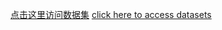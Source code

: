 [点击这里访问数据集](https://pan.baidu.com/s/15p7EbvzijP6GYnKTpjAzXA?pwd=8b71)
[click here to access datasets](https://pan.baidu.com/s/15p7EbvzijP6GYnKTpjAzXA?pwd=8b71)